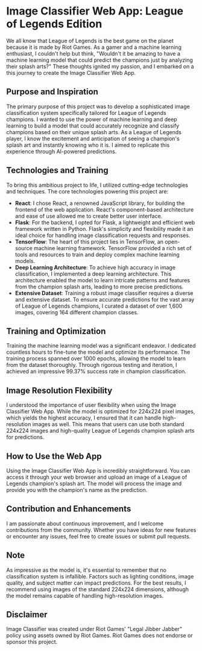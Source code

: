 # Image Classifier Web App: League of Legends Edition

We all know that League of Legends is the best game on the planet because it is made by Riot Games.
As a gamer and a machine learning enthusiast, I couldn't help but think,
"Wouldn't it be amazing to have a machine learning model that could predict the champions just by analyzing their splash arts?"
These thoughts ignited my passion, and I embarked on a this journey to create the Image Classifier Web App.

## Purpose and Inspiration
The primary purpose of this project was to develop a sophisticated image classification system specifically tailored for League of Legends champions. 
I wanted to use the power of machine learning and deep learning to build a model that could accurately recognize and classify champions based on their unique splash arts. 
As a League of Legends player, I know the excitement and anticipation of seeing a champion's splash art and instantly knowing who it is. 
I aimed to replicate this experience through AI-powered predictions.

## Technologies and Training
To bring this ambitious project to life, I utilized cutting-edge technologies and techniques. The core technologies powering this project are:
- **React**: I chose React, a renowned JavaScript library, for building the frontend of the web application. React's component-based architecture and ease of use allowed me to create better user interface.
- **Flask**: For the backend, I opted for Flask, a lightweight and efficient web framework written in Python. Flask's simplicity and flexibility made it an ideal choice for handling image classification requests and responses.
- **TensorFlow**: The heart of this project lies in TensorFlow, an open-source machine learning framework. TensorFlow provided a rich set of tools and resources to train and deploy complex machine learning models.
- **Deep Learning Architecture**: To achieve high accuracy in image classification, I implemented a deep learning architecture. This architecture enabled the model to learn intricate patterns and features from the champion splash arts, leading to more precise predictions.
- **Extensive Dataset**: Training a robust image classifier requires a diverse and extensive dataset. To ensure accurate predictions for the vast array of League of Legends champions, I curated a dataset of over 1,600 images, covering 164 different champion classes.

## Training and Optimization
Training the machine learning model was a significant endeavor. I dedicated countless hours to fine-tune the model and optimize its performance. The training process spanned over 1000 epochs, allowing the model to learn from the dataset thoroughly. Through rigorous testing and iteration, I achieved an impressive 99.37% success rate in champion classification.

## Image Resolution Flexibility
I understood the importance of user flexibility when using the Image Classifier Web App. While the model is optimized for 224x224 pixel images, which yields the highest accuracy, I ensured that it can handle high-resolution images as well. This means that users can use both standard 224x224 images and high-quality League of Legends champion splash arts for predictions.

## How to Use the Web App
Using the Image Classifier Web App is incredibly straightforward. You can access it through your web browser and upload an image of a League of Legends champion's splash art. The model will process the image and provide you with the champion's name as the prediction.

## Contribution and Enhancements
I am passionate about continuous improvement, and I welcome contributions from the community. Whether you have ideas for new features or encounter any issues, feel free to create issues or submit pull requests.

## Note
As impressive as the model is, it's essential to remember that no classification system is infallible. Factors such as lighting conditions, image quality, and subject matter can impact predictions. For the best results, I recommend using images of the standard 224x224 dimensions, although the model remains capable of handling high-resolution images.

## Disclaimer
Image Classifier was created under Riot Games' "Legal Jibber Jabber" policy using assets owned by Riot Games.  Riot Games does not endorse or sponsor this project.

